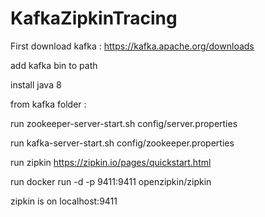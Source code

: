 # KafkaZipkinTracing

First download kafka : 
https://kafka.apache.org/downloads

add kafka bin to path

install java 8

from kafka folder :

run zookeeper-server-start.sh config/server.properties

run kafka-server-start.sh config/zookeeper.properties 

run zipkin
https://zipkin.io/pages/quickstart.html

run docker run -d -p 9411:9411 openzipkin/zipkin

zipkin is on localhost:9411


